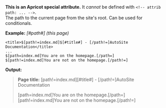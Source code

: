 <!-- attrib template: default -->
<!-- attrib title: $[#path#] -->
<!-- attrib code: yeah -->
<div class="warning card">
    <b>This is an Apricot special attribute.</b> It <em>cannot</em> be defined with <code>&lt;!-- attrib path: ... --></code>.
</div>
    The path to the current page from the site's root. Can be used for conditionals.

**Example:**
*[#path#] (this page)*
<pre><code>&lt;title>$[path!=index.md]$[#title#] - [/path!=]AutoSite Documentation&lt;/title>
...
$[path=index.md]You are on the homepage.[/path=]
$[path!=index.md]You are not on the homepage.[/path!=]</code></pre>
**Output:**
> **Page title:** [path!=index.md][#title#] - [/path!=]AutoSite Documentation
>
> [path=index.md]You are on the homepage.[/path=]
> [path!=index.md]You are not on the homepage.[/path!=]